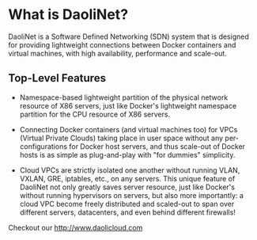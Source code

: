 What is DaoliNet?
=================

DaoliNet is a Software Defined Networking (SDN) system that is designed for providing lightweight connections between Docker containers and virtual machines, with high availability, performance and scale-out.

Top-Level Features
------------------

* Namespace-based lightweight partition of the physical network resource of X86 servers, just like Docker's lightweight namespace partition for the CPU resource of X86 servers.

* Connecting Docker containers (and virtual machines too) for VPCs (Virtual Private Clouds) taking place in user space without any per-configurations for Docker host servers, and thus scale-out of Docker hosts is as simple as plug-and-play with "for dummies" simplicity.

* Cloud VPCs are strictly isolated one another without running VLAN, VXLAN, GRE, iptables, etc., on any servers. This unique feature of DaoliNet not only greatly saves server resource, just like Docker's without running hypervisors on servers, but also more importantly: a cloud VPC become freely distributed and scaled-out to span over different servers, datacenters, and even behind different firewalls!

Checkout our http://www.daolicloud.com
